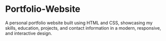 # Portfolio-Website
A personal portfolio website built using HTML and CSS, showcasing my skills, education, projects, and contact information in a modern, responsive, and interactive design.
